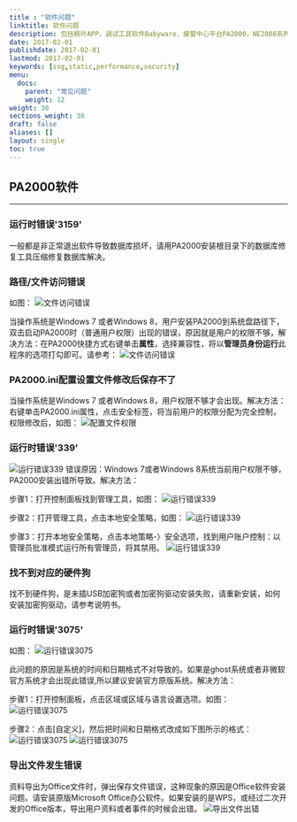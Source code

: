 ```yaml
---
title : "软件问题"
linktitle: 软件问题
description: 包括枫叶APP，调试工具软件Babyware，接警中心平台PA2000，NE2008系列软件等，如果发现新的问题请及时联系我们。
date: 2017-02-01
publishdate: 2017-02-01
lastmod: 2017-02-01
keywords: [ssg,static,performance,security]
menu:
  docs:
    parent: "常见问题"
    weight: 12
weight: 30
sections_weight: 30
draft: false
aliases: []
layout: single
toc: true
---
```


## PA2000软件

---

### 运行时错误'3159'

一般都是非正常退出软件导致数据库损坏，请用PA2000安装根目录下的数据库修复工具压缩修复数据库解决。

### 路径/文件访问错误

如图：
![文件访问错误](images/pa2000-file-accesss-error.png)

当操作系统是Windows 7 或者Windows 8，用户安装PA2000到系统盘路径下，双击启动PA2000时（普通用户权限）出现的错误，原因就是用户的权限不够，解决方法：在PA2000快捷方式右键单击**属性**，选择兼容性，将以**管理员身份运行**此程序的选项打勾即可。请参考：
![文件访问错误](images/pa2000-start-admin.png)

### PA2000.ini配置设置文件修改后保存不了

当操作系统是Windows 7 或者Windows 8，用户权限不够才会出现。解决方法：右键单击PA2000.ini属性，点击安全标签，将当前用户的权限分配为完全控制，权限修改后，如图：
![配置文件权限](images/pa2000-ini-permission.png)

### 运行时错误'339'

![运行错误339](images/pa2000-error-339.png)
错误原因：Windows 7或者Windows 8系统当前用户权限不够，PA2000安装出错所导致。解决方法：

步骤1：打开控制面板找到管理工具，如图：
![运行错误339](images/pa2000-error-339-1.png)

步骤2：打开管理工具，点击本地安全策略，如图：
![运行错误339](images/pa2000-error-339-2.png)

步骤3：打开本地安全策略，点击本地策略-〉安全选项，找到用户账户控制：以管理员批准模式运行所有管理员，将其禁用。
![运行错误339](images/pa2000-error-339-3.png)

### 找不到对应的硬件狗

找不到硬件狗，是未插USB加密狗或者加密狗驱动安装失败，请重新安装，如何安装加密狗驱动，请参考说明书。

### 运行时错误'3075'

如图：
![运行错误3075](images/pa2000-error-3075.png)

此问题的原因是系统的时间和日期格式不对导致的。如果是ghost系统或者非微软官方系统才会出现此错误,所以建议安装官方原版系统。解决方法：

步骤1：打开控制面板，点击区域或区域与语言设置选项。如图：
![运行错误3075](images/pa2000-error-3075-1.png)

步骤2：点击[自定义]，然后把时间和日期格式改成如下图所示的格式：
![运行错误3075](images/pa2000-error-3075-2.png)
![运行错误3075](images/pa2000-error-3075-3.png)

### 导出文件发生错误

资料导出为Office文件时，弹出保存文件错误，这种现象的原因是Office软件安装问题。请安装原版Microsoft Office办公软件。如果安装的是WPS，或经过二次开发的Office版本，导出用户资料或者事件的时候会出错。
![导出文件出错](images/pa2000-export-error.png)
